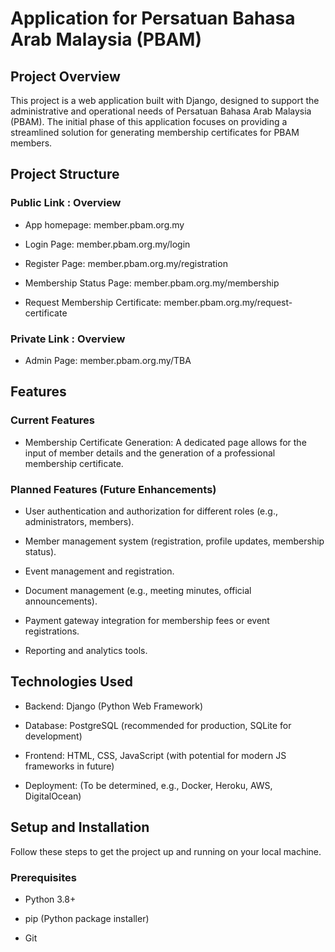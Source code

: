 # Application for Persatuan Bahasa Arab Malaysia (PBAM)

## Project Overview
This project is a web application built with Django, designed to support the administrative and operational needs of Persatuan Bahasa Arab Malaysia (PBAM). The initial phase of this application focuses on providing a streamlined solution for generating membership certificates for PBAM members.

## Project Structure
### Public Link : Overview
* App homepage: member.pbam.org.my

* Login Page: member.pbam.org.my/login

* Register Page: member.pbam.org.my/registration

* Membership Status Page: member.pbam.org.my/membership

* Request Membership Certificate: member.pbam.org.my/request-certificate

### Private Link : Overview

* Admin Page: member.pbam.org.my/TBA

## Features
### Current Features
* Membership Certificate Generation: A dedicated page allows for the input of member details and the generation of a professional membership certificate.

### Planned Features (Future Enhancements)
* User authentication and authorization for different roles (e.g., administrators, members).

* Member management system (registration, profile updates, membership status).

* Event management and registration.

* Document management (e.g., meeting minutes, official announcements).

* Payment gateway integration for membership fees or event registrations.

* Reporting and analytics tools.

## Technologies Used
* Backend: Django (Python Web Framework)

* Database: PostgreSQL (recommended for production, SQLite for development)

* Frontend: HTML, CSS, JavaScript (with potential for modern JS frameworks in future)

* Deployment: (To be determined, e.g., Docker, Heroku, AWS, DigitalOcean)

## Setup and Installation
Follow these steps to get the project up and running on your local machine.

### Prerequisites
* Python 3.8+

* pip (Python package installer)

* Git
